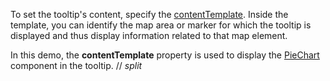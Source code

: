 To set the tooltip's content, specify the [contentTemplate](/Documentation/ApiReference/UI_Components/dxVectorMap/Configuration/tooltip/#contentTemplate). Inside the template, you can identify the map area or marker for which the tooltip is displayed and thus display information related to that map element.

In this demo, the **contentTemplate** property is used to display the [PieChart](/Documentation/ApiReference/UI_Components/dxPieChart/) component in the tooltip.
// _split_